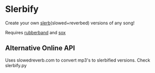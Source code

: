 # Slerbify

Create your own [slerb](https://www.youtube.com/watch?v=oJIaDZY_gxI)(slowed+reverbed) versions of any song!


Requires [rubberband](https://github.com/breakfastquay/rubberband) and [sox](http://sox.sourceforge.net/sox.html)


## Alternative Online API

Uses slowedreverb.com to convert mp3's to slerbified versions. Check slerbify.py
